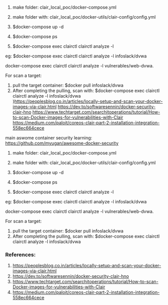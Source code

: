 
1. make folder: clair_local_poc/docker-compose.yml

2. make folder with: clair_local_poc/docker-utils/clair-config/config.yml

3. $docker-compose up -d
4. $docker-compose ps
5. $docker-compose exec clairctl  clairctl analyze -l <attack-coker-file-image>

eg: $docker-compose exec clairctl  clairctl analyze -l infoslack/dvwa

docker-compose exec clairctl clairctl analyze -l vulnerables/web-dvwa.


For scan a target:
1. pull the target container: 
$docker pull infoslack/dvwa
2. After completing the pulling, scan with:
$docker-compose exec clairctl clairctl analyze -l infoslack/dvwa
)https://peoplesblog.co.in/articles/locally-setup-and-scan-your-docker-images-via-clair.html
https://dev.to/softwaresennin/docker-security-clair-hno
https://www.techtarget.com/searchitoperations/tutorial/How-to-scan-Docker-images-for-vulnerabilities-with-Clair
https://medium.com/paloit/coreos-clair-part-2-installation-integration-558ec664cece


main aswome container security learning:
https://github.com/myugan/awesome-docker-security

1. make folder: clair_local_poc/docker-compose.yml

2. make folder with: clair_local_poc/docker-utils/clair-config/config.yml

3. $docker-compose up -d
4. $docker-compose ps
5. $docker-compose exec clairctl  clairctl analyze -l <attack-coker-file-image>

eg: $docker-compose exec clairctl  clairctl analyze -l infoslack/dvwa

docker-compose exec clairctl clairctl analyze -l vulnerables/web-dvwa.


For scan a target:
1. pull the target container: 
$docker pull infoslack/dvwa
2. After completing the pulling, scan with:
$docker-compose exec clairctl clairctl analyze -l infoslack/dvwa


### References:
1. https://peoplesblog.co.in/articles/locally-setup-and-scan-your-docker-images-via-clair.html
2. https://dev.to/softwaresennin/docker-security-clair-hno
3. https://www.techtarget.com/searchitoperations/tutorial/How-to-scan-Docker-images-for-vulnerabilities-with-Clair
4. https://medium.com/paloit/coreos-clair-part-2-installation-integration-558ec664cece
